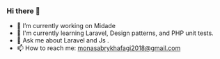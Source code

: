 ### Hi there 👋

<!--
**monasabryalikhafagi/monasabryalikhafagi** is a ✨ _special_ ✨ repository because its `README.md` (this file) appears on your GitHub profile.

Here are some ideas to get you started:
- 😄 Pronouns: ...
- ⚡ Fun fact: ...
- 🤔 I’m looking for help with ...
-->

- 🔭 I’m currently working on Midade 
- 🌱 I'm currently learning Laravel, Design patterns, and PHP unit tests.
- 💬 Ask me about Laravel and Js .
- 📫 How to reach me: monasabrykhafagi2018@gmail.com


